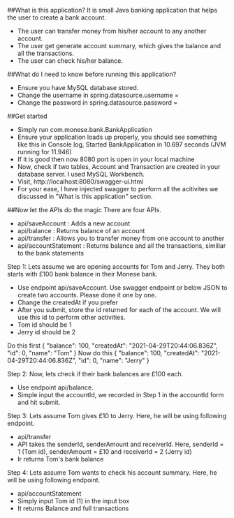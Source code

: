 ##What is this application?
It is small Java banking application that helps the user to create a bank account.
- The user can transfer money from his/her account to any another account. 
- The user get generate account summary, which gives the balance and all the transactions. 
- The user can check his/her balance. 

##What do I need to know before running this application? 
- Ensure you have MySQL database stored. 
- Change the username in spring.datasource.username = <change here>
- Change the password in spring.datasource.password = <change here>

##Get started 
- Simply run com.monese.bank.BankApplication
- Ensure your application loads up properly, you should see something like this in Console log, Started BankApplication in 10.697 seconds (JVM running for 11.946)
- If it is good then now 8080 port is open in your local machine  
- Now, check if two tables, Account and Transaction are created in your database server. I used MySQL Workbench. 
- Visit, http://localhost:8080/swagger-ui.html
- For your ease, I have injected swagger to perform all the acitivites we discussed in "What is this application" section. 

##Now let the APIs do the magic
There are four APIs. 
- api/saveAccount : Adds a new account
- api/balance : Returns balance of an account
- api/transfer : Allows you to transfer money from one account to another 
- api/accountStatement : Returns balance and all the transactions, similiar to the bank statements 

Step 1: Lets assume we are opening accounts for Tom and Jerry. They both starts with £100 bank balance in their Monese bank. 
- Use endpoint api/saveAccount. Use swagger endpoint or below JSON to create two accounts. Please done it one by one. 
- Change the createdAt if you prefer
- After you submit, store the id returned for each of the account. We will use this id to perform other activities. 
- Tom id should be 1 
- Jerry id should be 2

Do this first
{
  "balance": 100,
  "createdAt": "2021-04-29T20:44:06.836Z",
  "id": 0,
  "name": "Tom"
}
Now do this
{
  "balance": 100,
  "createdAt": "2021-04-29T20:44:06.836Z",
  "id": 0,
  "name": "Jerry"
}

Step 2: Now, lets check if their bank balances are £100 each. 
- Use endpoint api/balance. 
- Simple input the accountId, we recorded in Step 1 in the accountId form and hit submit. 

Step 3: Lets assume Tom gives £10 to Jerry. Here, he will be using following endpoint. 
- api/transfer
- API takes the senderId, senderAmount and receiverId. Here, senderId = 1 (Tom id), senderAmount = £10 and receiverId = 2 (Jerry id)
- Ir returns Tom's bank balance 

Step 4: Lets assume Tom wants to check his account summary. Here, he will be using following endpoint. 
- api/accountStatement
- Simply input Tom id (1) in the input box 
- It returns Balance and full transactions 



















